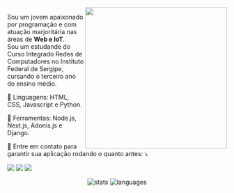 <img src="https://raw.githubusercontent.com/MicaelliMedeiros/micaellimedeiros/master/image/computer-illustration.png" min-width="325px" max-width="325px" width="325px" align="right">

<p align="left"> 
  Sou um jovem apaixonado por programação e com atuação marjoritária nas áreas de <strong>Web e IoT</strong>.<br>
  Sou um estudande do Curso Integrado Redes de Computadores no Instituto Federal de Sergipe, cursando o terceiro ano do ensino médio.
</p>

<p align="left">
  🦄 Linguagens: HTML, CSS, Javascript e Python.
</p>

<p align="left">
  💼 Ferramentas: Node.js, Next.js, Adonis.js e Django.
</p>

<p align="left">
  💌 Entre em contato para garantir sua aplicação rodando o quanto antes: ⤵️
</p>

<p align="left">
  <a href="mailto:felipecarvalho5520@outlook.com" alt="Gmail">
  <img src="https://img.shields.io/badge/-Gmail-FF0000?style=flat-round&labelColor=FF0000&logo=gmail&logoColor=white&link=mailto:felipecarvalho5520@outlook.com" /></a>

  <a href="#" alt="LinkedIn">
  <img src="https://img.shields.io/badge/-Linkedin-0e76a8?style=flat-round&logo=Linkedin&logoColor=white&link=LINK-DO-SEU-LINKEDIN" /></a>

  <a href="https://www.instagram.com/felipscarvalho/" alt="Instagram">
  <img src="https://img.shields.io/badge/-Instagram-DF0174?style=flat-round&labelColor=DF0174&logo=instagram&logoColor=white&link=https://www.instagram.com/felipscarvalho/"/></a>
</p>

<p align="center">
  <img src="https://github-readme-stats.vercel.app/api?username=FelipsCarvalho&theme=dark&show_icons=true" alt="stats" />
  <img src="https://github-readme-stats.vercel.app/api/top-langs/?username=FelipsCarvalho&hide=html&layout=compact&theme=dark" alt="languages" />
</p>
